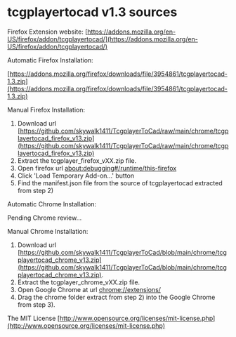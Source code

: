 # tcgplayertocad v1.3 sources

Firefox Extension website:
[https://addons.mozilla.org/en-US/firefox/addon/tcgplayertocad/](https://addons.mozilla.org/en-US/firefox/addon/tcgplayertocad/)

Automatic Firefox Installation:

[https://addons.mozilla.org/firefox/downloads/file/3954861/tcgplayertocad-1.3.zip](https://addons.mozilla.org/firefox/downloads/file/3954861/tcgplayertocad-1.3.zip)

Manual Firefox Installation:

1) Download url [https://github.com/skywalk1411/TcgplayerToCad/raw/main/chrome/tcgplayertocad_firefox_v13.zip](https://github.com/skywalk1411/TcgplayerToCad/raw/main/chrome/tcgplayertocad_firefox_v13.zip)
2) Extract the tcgplayer_firefox_vXX.zip file.
3) Open firefox url [about:debugging#/runtime/this-firefox](about:debugging#/runtime/this-firefox)
4) Click 'Load Temporary Add-on...' button
5) Find the manifest.json file from the source of tcgplayertocad extracted from step 2)

Automatic Chrome Installation:

Pending Chrome review...

Manual Chrome Installation:
1) Download url [https://github.com/skywalk1411/TcgplayerToCad/blob/main/chrome/tcgplayertocad_chrome_v13.zip](https://github.com/skywalk1411/TcgplayerToCad/blob/main/chrome/tcgplayertocad_chrome_v13.zip).
2) Extract the tcgplayer_chrome_vXX.zip file.
3) Open Google Chrome at url [chrome://extensions/](chrome://extensions/)
4) Drag the chrome folder extract from step 2) into the Google Chrome from step 3).

The MIT License [http://www.opensource.org/licenses/mit-license.php](http://www.opensource.org/licenses/mit-license.php)
